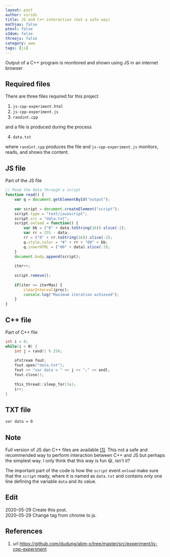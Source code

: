 ```yaml
---
layout: post
author: viridi
title: JS and C++ interaction (not a safe way)
mathjax: false
ptext: false
x3dom: false
threejs: false
category: www
tags: [js]
---
```

Output of a C++ program is monitored and shown using JS in an internet browser

## Required files
There are three files required for this project
1. `js-cpp-experiment.html`
2. `js-cpp-experiment.js`
3. `randint.cpp`

and a file is produced during the process

4. `data.txt`

where `randint.cpp` produces the file and `js-cpp-experiment.js` monitors, reads, and shows the content.


## JS file
Part of the JS file
```javascript
// Read the data through a script
function read() {
	var q = document.getElementById("output");
	
	var script = document.createElement("script");
	script.type = "text/javascript";
	script.src = "data.txt";
	script.onload = function() {
		var bb = ("0" + data.toString(16)).slice(-2);
		var rr = 255 - data;
		rr = ("0" + rr.toString(16)).slice(-2);
		q.style.color = "#" + rr + "00" + bb; 
		q.innerHTML = ("00" + data).slice(-3);
	}
	document.body.append(script);
	
	iter++;
	
	script.remove();
	
	if(iter >= iterMax) {
		clearInterval(proc);
		console.log("Maximum iteration achieved");
	}
}
```

## C++ file
Part of C++ file
```c++
int i = 0;
while(i < N) {
	int j = rand() % 256;
	
	ofstream fout;
	fout.open("data.txt");
	fout << "var data = " << j << ";" << endl;
	fout.close();
			
	this_thread::sleep_for(1s);
	i++;
}
```

## TXT file
```txt
var data = 0
```

## Note
Full version of JS dan C++ files are available [[1]](#ref1). This not a safe and recommended way to perform interaction between C++ and JS but perhaps the simplest way. I only think that this way is fun :smiley:, isn't it?

The important part of the code is how the `script` event `onload` make sure that the `script` ready, where it is named as `data.txt` and contains only one line defining the variable `data` and its value.

## Edit
2020-05-29 Create this post. <br />
2020-05-29 Change tag from chrome to js. <br />

## References
1. <a name="ref1"></a> url <https://github.com/dudung/abm-x/tree/master/src/experiment/js-cpp-experiment>

